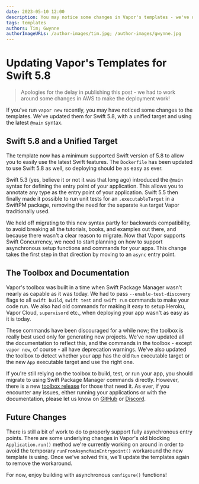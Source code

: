 ```yaml
---
date: 2023-05-10 12:00
description: You may notice some changes in Vapor's templates - we've updated then for Swift 5.8, with a unified target and using the latest `@main` syntax.
tags: templates
authors: Tim; Gwynne
authorImageURLs: /author-images/tim.jpg; /author-images/gwynne.jpg
---
```

# Updating Vapor's Templates for Swift 5.8

> Apologies for the delay in publishing this post - we had to work around some changes in AWS to make the deployment work!

If you've run `vapor new` recently, you may have noticed some changes to the templates. We've updated them for Swift 5.8, with a unified target and using the latest `@main` syntax.

## Swift 5.8 and a Unified Target

The template now has a minimum supported Swift version of 5.8 to allow you to easily use the latest Swift features. The `Dockerfile` has been updated to use Swift 5.8 as well, so deploying should be as easy as ever.

Swift 5.3 (yes, believe it or not it was that long ago) introduced the `@main` syntax for defining the entry point of your application. This allows you to annotate any type as the entry point of your application. Swift 5.5 then finally made it possible to run unit tests for an `.executableTarget` in a SwiftPM package, removing the need for the separate `Run` target Vapor traditionally used.

We held off migrating to this new syntax partly for backwards compatibility, to avoid breaking all the tutorials, books, and examples out there, and because there wasn't a clear reason to migrate. Now that Vapor supports Swift Concurrency, we need to start planning on how to support asynchronous setup functions and commands for your apps. This change takes the first step in that direction by moving to an `async` entry point.

## The Toolbox and Documentation

Vapor's toolbox was built in a time when Swift Package Manager wasn't nearly as capable as it was today. We had to pass `--enable-test-discovery` flags to all `swift build`, `swift test` and `swift run` commands to make your code run. We also had old commands for making it easy to setup Heroku, Vapor Cloud, `supervisord` etc., when deploying your app wasn't as easy as it is today.

These commands have been discouraged for a while now; the toolbox is really best used only for generating new projects. We've now updated all the documentation to reflect this, and the commands in the toolbox - except `vapor new`, of course - all have deprecation warnings. We've also updated the toolbox to detect whether your app has the old `Run` executable target or the new `App` executable target and use the right one.

If you're still relying on the toolbox to build, test, or run your app, you should migrate to using Swift Package Manager commands directly. However, there is a new [toolbox release](https://github.com/vapor/toolbox/releases/tag/18.7.0) for those that need it. As ever, if you encounter any issues, either running your applications or with the documentation, please let us know on [GitHub](https://github.com/vapor/vapor/issues) or [Discord](https://discord.gg/vapor).

## Future Changes

There is still a bit of work to do to properly support fully asynchronous entry points. There are some underlying changes in Vapor's old blocking `Application.run()` method we're currently working on around in order to avoid the temporary `runFromAsyncMainEntrypoint()` workaround the new template is using. Once we've solved this, we'll update the templates again to remove the workaround.

For now, enjoy building with asynchronous `configure()` functions!